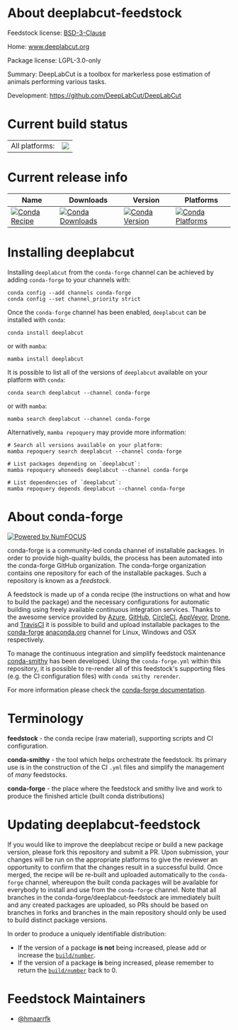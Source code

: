 About deeplabcut-feedstock
==========================

Feedstock license: [BSD-3-Clause](https://github.com/conda-forge/deeplabcut-feedstock/blob/main/LICENSE.txt)

Home: www.deeplabcut.org

Package license: LGPL-3.0-only

Summary: DeepLabCut is a toolbox for markerless pose estimation of animals performing various tasks.

Development: https://github.com/DeepLabCut/DeepLabCut

Current build status
====================


<table><tr><td>All platforms:</td>
    <td>
      <a href="https://dev.azure.com/conda-forge/feedstock-builds/_build/latest?definitionId=14786&branchName=main">
        <img src="https://dev.azure.com/conda-forge/feedstock-builds/_apis/build/status/deeplabcut-feedstock?branchName=main">
      </a>
    </td>
  </tr>
</table>

Current release info
====================

| Name | Downloads | Version | Platforms |
| --- | --- | --- | --- |
| [![Conda Recipe](https://img.shields.io/badge/recipe-deeplabcut-green.svg)](https://anaconda.org/conda-forge/deeplabcut) | [![Conda Downloads](https://img.shields.io/conda/dn/conda-forge/deeplabcut.svg)](https://anaconda.org/conda-forge/deeplabcut) | [![Conda Version](https://img.shields.io/conda/vn/conda-forge/deeplabcut.svg)](https://anaconda.org/conda-forge/deeplabcut) | [![Conda Platforms](https://img.shields.io/conda/pn/conda-forge/deeplabcut.svg)](https://anaconda.org/conda-forge/deeplabcut) |

Installing deeplabcut
=====================

Installing `deeplabcut` from the `conda-forge` channel can be achieved by adding `conda-forge` to your channels with:

```
conda config --add channels conda-forge
conda config --set channel_priority strict
```

Once the `conda-forge` channel has been enabled, `deeplabcut` can be installed with `conda`:

```
conda install deeplabcut
```

or with `mamba`:

```
mamba install deeplabcut
```

It is possible to list all of the versions of `deeplabcut` available on your platform with `conda`:

```
conda search deeplabcut --channel conda-forge
```

or with `mamba`:

```
mamba search deeplabcut --channel conda-forge
```

Alternatively, `mamba repoquery` may provide more information:

```
# Search all versions available on your platform:
mamba repoquery search deeplabcut --channel conda-forge

# List packages depending on `deeplabcut`:
mamba repoquery whoneeds deeplabcut --channel conda-forge

# List dependencies of `deeplabcut`:
mamba repoquery depends deeplabcut --channel conda-forge
```


About conda-forge
=================

[![Powered by
NumFOCUS](https://img.shields.io/badge/powered%20by-NumFOCUS-orange.svg?style=flat&colorA=E1523D&colorB=007D8A)](https://numfocus.org)

conda-forge is a community-led conda channel of installable packages.
In order to provide high-quality builds, the process has been automated into the
conda-forge GitHub organization. The conda-forge organization contains one repository
for each of the installable packages. Such a repository is known as a *feedstock*.

A feedstock is made up of a conda recipe (the instructions on what and how to build
the package) and the necessary configurations for automatic building using freely
available continuous integration services. Thanks to the awesome service provided by
[Azure](https://azure.microsoft.com/en-us/services/devops/), [GitHub](https://github.com/),
[CircleCI](https://circleci.com/), [AppVeyor](https://www.appveyor.com/),
[Drone](https://cloud.drone.io/welcome), and [TravisCI](https://travis-ci.com/)
it is possible to build and upload installable packages to the
[conda-forge](https://anaconda.org/conda-forge) [anaconda.org](https://anaconda.org/)
channel for Linux, Windows and OSX respectively.

To manage the continuous integration and simplify feedstock maintenance
[conda-smithy](https://github.com/conda-forge/conda-smithy) has been developed.
Using the ``conda-forge.yml`` within this repository, it is possible to re-render all of
this feedstock's supporting files (e.g. the CI configuration files) with ``conda smithy rerender``.

For more information please check the [conda-forge documentation](https://conda-forge.org/docs/).

Terminology
===========

**feedstock** - the conda recipe (raw material), supporting scripts and CI configuration.

**conda-smithy** - the tool which helps orchestrate the feedstock.
                   Its primary use is in the construction of the CI ``.yml`` files
                   and simplify the management of *many* feedstocks.

**conda-forge** - the place where the feedstock and smithy live and work to
                  produce the finished article (built conda distributions)


Updating deeplabcut-feedstock
=============================

If you would like to improve the deeplabcut recipe or build a new
package version, please fork this repository and submit a PR. Upon submission,
your changes will be run on the appropriate platforms to give the reviewer an
opportunity to confirm that the changes result in a successful build. Once
merged, the recipe will be re-built and uploaded automatically to the
`conda-forge` channel, whereupon the built conda packages will be available for
everybody to install and use from the `conda-forge` channel.
Note that all branches in the conda-forge/deeplabcut-feedstock are
immediately built and any created packages are uploaded, so PRs should be based
on branches in forks and branches in the main repository should only be used to
build distinct package versions.

In order to produce a uniquely identifiable distribution:
 * If the version of a package **is not** being increased, please add or increase
   the [``build/number``](https://docs.conda.io/projects/conda-build/en/latest/resources/define-metadata.html#build-number-and-string).
 * If the version of a package **is** being increased, please remember to return
   the [``build/number``](https://docs.conda.io/projects/conda-build/en/latest/resources/define-metadata.html#build-number-and-string)
   back to 0.

Feedstock Maintainers
=====================

* [@hmaarrfk](https://github.com/hmaarrfk/)

